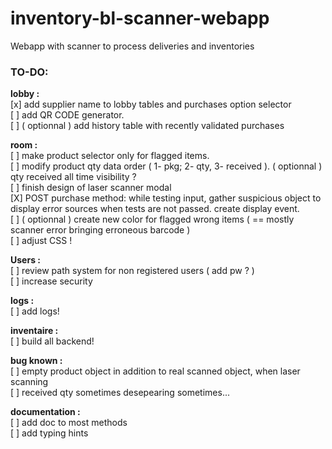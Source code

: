 # inventory-bl-scanner-webapp
Webapp with scanner to process deliveries and inventories 


### TO-DO:
<strong>lobby :</strong>
<br>[x] add supplier name to lobby tables and purchases option selector
<br>[ ] add QR CODE generator.
<br>[ ] ( optionnal ) add history table with recently validated purchases

<strong>room :</strong>
<br>[ ] make product selector only for flagged items.
<br>[ ] modify product qty data order ( 1- pkg; 2- qty, 3- received ). ( optionnal ) qty received all time visibility ?
<br>[ ] finish design of laser scanner modal
<br>[X] POST purchase method: while testing input, gather suspicious object to display error sources when tests are not passed. create display event.
<br>[ ] ( optionnal ) create new color for flagged wrong items ( == mostly scanner error bringing erroneous barcode )
<br>[ ] adjust CSS !

<strong>Users :</strong>
<br>[ ] review path system for non registered users ( add pw ? )
<br>[ ] increase security

<strong>logs :</strong>
<br>[ ] add logs!

<strong>inventaire :</strong>
<br>[ ] build all backend!

<strong>bug known :</strong>
<br>[ ] empty product object in addition to real scanned object, when laser scanning
<br>[ ] received qty sometimes desepearing sometimes...

<strong>documentation :</strong>
<br>[ ] add doc to most methods
<br>[ ] add typing hints
